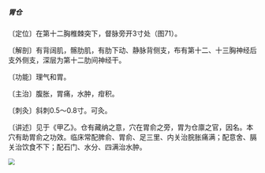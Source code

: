 ##### 胃仓

〔定位〕在第十二胸椎棘突下，督脉旁开3寸处（图71）。

〔解剖〕有背阔肌，髂肋肌，有肋下动、静脉背侧支，布有第十二、十三胸神经后支外侧支，深层为第十二肋间神经干。

〔功能〕理气和胃。

〔主治〕腹胀，胃痛，水肿，疳积。

〔刺灸〕斜刺0.5〜0.8寸。可灸。

〔讲述〕见于《甲乙》。仓有藏纳之意，穴在胃俞之旁，胃为仓廪之官，因名。本穴有助胃俞之功效。临床常配脾俞、胃俞、足三里、内关治脘胀痛满；配意舍、膈关治饮食不下；配石门、水分、四满治水肿。

<img src="img/图71.jpg" style="zoom:80%;" />
